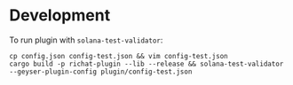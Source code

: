 # Development

To run plugin with `solana-test-validator`:

```
cp config.json config-test.json && vim config-test.json
cargo build -p richat-plugin --lib --release && solana-test-validator --geyser-plugin-config plugin/config-test.json
```
